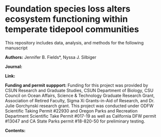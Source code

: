 # Foundation species loss alters ecosystem functioning within temperate tidepool communities 

This repository includes data, analysis, and methods for the following manuscript

**Authors:** Jennifer B. Fields*, Nyssa J. Silbiger

**Journal:**

**Link:**


**Funding and permit suppport:** Funding for this project was provided by CSUN Research and Graduate Studies, CSUN Department of Biology, CSU Council on Ocean Affairs, Science & Technology Graduate Research Grant, Association of Retired Faculty, Sigma Xi Grants-in-Aid of Research, and Dr. Julie Gorchynski research grant. This project was conducted under ODFW Scientific Taking Permit #22930 and Oregon Parks and Recreation Department Scientific Take Permit #017-19 as well as California DFW permit #13047 and CA State Parks permit #18-820-50 for preliminary testing. 


**Contents:**
